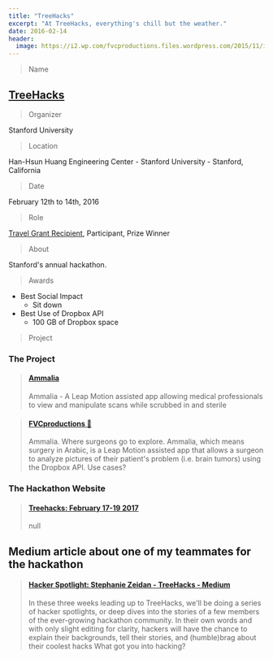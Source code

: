 ```yaml
---
title: "TreeHacks"
excerpt: "At TreeHacks, everything's chill but the weather."
date: 2016-02-14
header:
  image: https://i2.wp.com/fvcproductions.files.wordpress.com/2015/11/img_0164.jpg
---
```


> Name

## <a title="TreeHacks" href="http://treehacks.com/" target="_blank">TreeHacks</a>

> Organizer

Stanford University

> Location

Han-Hsun Huang Engineering Center - Stanford University - Stanford, California

> Date

February 12th to 14th, 2016

> Role

[Travel Grant Recipient](http://medium.com), Participant, Prize Winner

> About

Stanford's annual hackathon.

> Awards

- Best Social Impact
  - Sit down 
- Best Use of Dropbox API
  - 100 GB of Dropbox space

> Project

### The Project

<blockquote class="embedly-card"><h4><a href="https://devpost.com/software/ammalia">Ammalia</a></h4><p>Ammalia - A Leap Motion assisted app allowing medical professionals to view and manipulate scans while scrubbed in and sterile</p></blockquote>

<blockquote class="embedly-card"><h4><a href="https://fvcproductions.com/portfolio/ammalia/">FVCproductions 🍓</a></h4><p>Ammalia. Where surgeons go to explore. Ammalia, which means surgery in Arabic, is a Leap Motion assisted app that allows a surgeon to analyze pictures of their patient's problem (i.e. brain tumors) using the Dropbox API. Use cases?</p></blockquote>

### The Hackathon Website

<blockquote class="embedly-card"><h4><a href="http://treehacks.com/">Treehacks: February 17-19 2017</a></h4><p>null</p></blockquote>

## Medium article about one of my teammates for the hackathon

<blockquote class="embedly-card"><h4><a href="https://medium.com/@hackwithtrees/hacker-spotlight-stephane-zeidan-52a4c90375e8">Hacker Spotlight: Stephanie Zeidan - TreeHacks - Medium</a></h4><p>In these three weeks leading up to TreeHacks, we'll be doing a series of hacker spotlights, or deep dives into the stories of a few members of the ever-growing hackathon community. In their own words and with only slight editing for clarity, hackers will have the chance to explain their backgrounds, tell their stories, and (humble)brag about their coolest hacks What got you into hacking?</p></blockquote>
